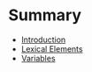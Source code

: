 # Summary

* [Introduction](README.md)
* [Lexical Elements](lexical-elements.md)
* [Variables](variables.md)

